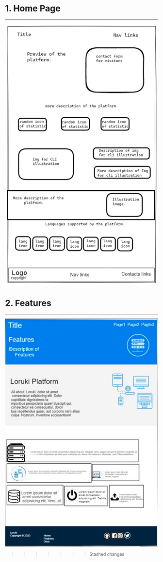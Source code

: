 # 1. Home Page

---

![homepage design](homepage.png)

# 2. Features

---

![Featurespage design](work.jpg)

> > > > > > > Stashed changes
